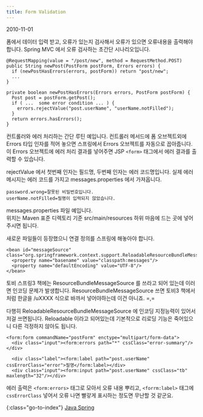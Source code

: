 ```yaml
---
title: Form Validation
---
```


2010-11-01

폼에서 데이터 입력 받고, 오류가 있는지 검사해서 오류가 있으면 오류내용을 출력해야 합니다.
Spring MVC 에서 오류 검사하는 초간단 시나리오입니다.

    @RequestMapping(value = "/post/new", method = RequestMethod.POST)
    public String newPost(PostForm postForm, Errors errors) {
      if (newPostHasErrors(errors, postForm)) return "post/new";
      ...
    }
    
    private boolean newPostHasErrors(Errors errors, PostForm postForm) {
      Post post = postForm.getPost();
      if ( ...  some error condition ... ) {
        errors.rejectValue("post.userName", "userName.notFilled");
      }
      return errors.hasErrors();
    }

컨트롤러와 에러 처리하는 간단 루틴 예입니다.
컨트롤러 메서드에 폼 오브젝트외에 Errors 타입 인자를 적어 놓으면 스프링에서 Errors 오브젝트를 자동으로 꼽아줍니다.
이 Errors 오브젝트에 에러 처리 결과를 넣어주면 JSP `<form>` 태그에서 에러 결과를 출력할 수 있습니다.

rejectValue 에서 첫번째 인자는 필드명, 두번째 인자는 에러 코드명입니다.
실제 에러 메시지는 에러 코드를 가지고 messages.properties 에서 가져옵니다.

    password.wrong=잘못된 비밀번호입니다.
    userName.notFilled=필명이 입력되지 않았습니다.

messages.properties 파일 예입니다.  
위치는 Maven 표준 디렉토리 기준 src/main/resources 하위 마음에 드는 곳에 넣어주시면 됩니다.

새로운 파일들이 등장했으니 연결 정의를 스프링에 해놓아야 합니다.

    <bean id="messageSource" class="org.springframework.context.support.ReloadableResourceBundleMessageSource">
      <property name="basename" value="classpath:messages"/>
      <property name="defaultEncoding" value="UTF-8"/>
    </bean>

토비 스프링3 책에는 ResourceBundleMessageSource 를 쓰라고 되어 있는데 이러면 인코딩 문제가 발생합니다.
ResourceBundleMessageSource 쓰면 토비3 책에서 처럼 한글을 /uXXXX 식으로 바까서 넣어야하는데 이건 아니죠. =,=

다행히 ReloadableResourceBundleMessageSource 에 인코딩 지정능력이 있어서 저걸 쓰면됩니다.
Reloadable 이라고 되어있는데 기본적으로 리로딩 기능은 죽어있으니 다른 걱정하지 않아도 됩니다.

    <form:form commandName="postForm" enctype="multipart/form-data">
      <div class="input"><form:errors path="*" cssClass="error-summary"/></div>
    
      <div class="label"><form:label path="post.userName" cssErrorClass="error">필명</form:label></div>
      <div class="input"><form:input path="post.userName" cssClass="tb" maxlength="32"/></div>

에러 출력은 `<form:errors>` 태그로 모아서 오류 내용 뿌리고,
`<forrm:label>` 태그에 `cssErrorClass` 넣어서 오류 나면 빨갛게 표시하는 정도면 무난할 것 같군요.


{:class="go-to-index"}
[Java Spring](index)
